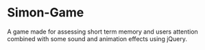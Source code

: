 # Simon-Game
A game  made for assessing short term memory and users attention combined with some sound and animation effects using jQuery.

